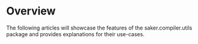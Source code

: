 # Overview

The following articles will showcase the features of the saker.compiler.utils package and provides explanations for their use-cases.
